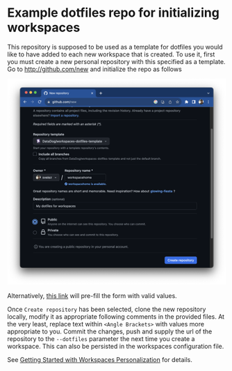 # Example dotfiles repo for initializing workspaces

This repository is supposed to be used as a template for dotfiles you
would like to have added to each new workspace that is created.  To use
it, first you must create a new personal repository with this specified
as a template. Go to http://github.com/new and initialize the repo as
follows

![Setting up dotfiles](docs/new_repo_screen.png)

Alternatively, [this link](https://github.com/new?owner=@me&template_name=workspaces-dotfiles-template&template_owner=DataDog&name=dotfiles&visibility=public&description=Home+directory+initialization+for+workspaces)
will pre-fill the form with valid values.

Once `Create repository` has been selected, clone the new repository locally, modify
it as appropriate following comments in the provided files. At the very least,
replace text within `<Angle Brackets>` with values more appropriate to you.
Commit the changes, push and supply the url of the repository to the `--dotfiles`
parameter the next time you create a workspace.  This can also be persisted in the
workspaces configuration file.

See [Getting Started with Workspaces Personalization](https://datadoghq.atlassian.net/wiki/spaces/DEVX/pages/3068528729/Getting+Started+with+Workspaces+Personalization)
for details.
